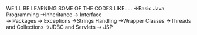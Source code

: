 WE'LL BE LEARNING SOME OF THE CODES LIKE.....
->Basic Java Programming
->Inheritance
-> Interface  
-> Packages
-> Exceptions
->Strings Handling 
->Wrapper Classes
->Threads and Collections
->JDBC and Servlets
-> JSP


